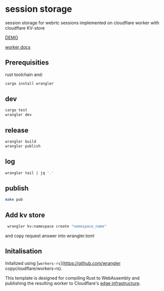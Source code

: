 # session storage

session storage for webrtc sessions implemented on cloudflare worker with cloudflare KV-store

[DEMO](https://webrtc-session.paul-asvb.workers.dev)

[worker docs](https://docs.rs/worker/latest/worker/)
## Prerequisities
rust toolchain and: 
```bash
cargo install wrangler
```

## dev

```bash
cargo test
wrangler dev
```

## release
```bash
wrangler build 
wrangler publish
```

## log
```bash
wrangler tail | jq '.'
```

## publish
```bash
make pub
```

## Add kv store
```bash
 wrangler kv:namespace create "namespace_name"
 ```
 and copy request answer into wrangler.toml

 ## Initalisation



Initalized using [`workers-rs`](https://github.com/wrangler copycloudflare/workers-rs).

This template is designed for compiling Rust to WebAssembly and publishing the resulting worker to 
Cloudflare's [edge infrastructure](https://www.cloudflare.com/network/).
